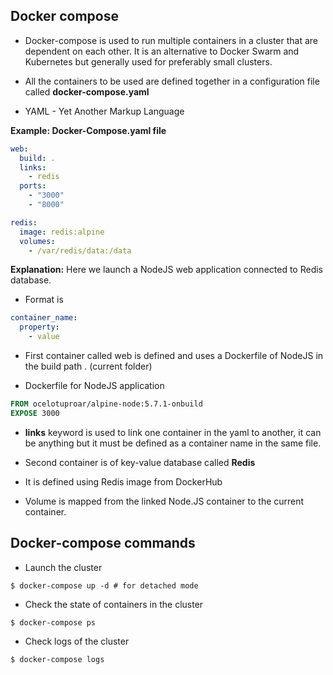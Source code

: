 ## Docker compose

* Docker-compose is used to run multiple containers in a cluster that are dependent on each other. It is an alternative to Docker Swarm and Kubernetes but generally used for preferably small clusters.

* All the containers to be used are defined together in a configuration file called **docker-compose.yaml**

* YAML - Yet Another Markup Language

**Example: Docker-Compose.yaml file**

```yaml
web:
  build: .
  links:
    - redis
  ports:
    - "3000"
    - "8000"

redis:
  image: redis:alpine
  volumes:
    - /var/redis/data:/data
```

**Explanation:** Here we launch a NodeJS web application connected to Redis database.
* Format is 
```yaml
container_name:
  property:
    - value
```
* First container called web is defined and uses a Dockerfile of NodeJS in the build path . (current folder)

* Dockerfile for NodeJS application

```Dockerfile
FROM ocelotuproar/alpine-node:5.7.1-onbuild
EXPOSE 3000
```

* **links** keyword is used to link one container in the yaml to another, it can be anything but it must be defined as a container name in the same file.

* Second container is of key-value database called **Redis**

* It is defined using Redis image from DockerHub

* Volume is mapped from the linked Node.JS container to the current container.

## Docker-compose commands

* Launch the cluster

```
$ docker-compose up -d # for detached mode
```

* Check the state of containers in the cluster

```
$ docker-compose ps
```

* Check logs of the cluster

```
$ docker-compose logs
```

